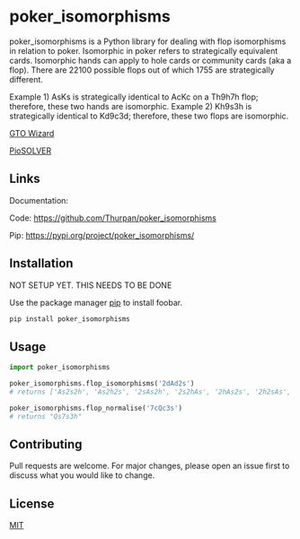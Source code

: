 # poker_isomorphisms
 
poker_isomorphisms is a Python library for dealing with flop isomorphisms in relation to poker.
Isomorphic in poker refers to strategically equivalent cards. Isomorphic hands can apply to hole cards or community cards (aka a flop). There are 22100 possible flops out of which 1755 are strategically different.

Example 1) AsKs is strategically identical to AcKc on a Th9h7h flop; therefore, these two hands are isomorphic.
Example 2) Kh9s3h is strategically identical to Kd9c3d; therefore, these two flops are isomorphic.

[GTO Wizard](https://gtowizard.com/glossary/isomorphic/)

[PioSOLVER](https://piosolver.com/blog/2015-11-05-flop-subsets/)

## Links

Documentation:      

Code:               https://github.com/Thurpan/poker_isomorphisms

Pip:                https://pypi.org/project/poker_isomorphisms/

## Installation
NOT SETUP YET. THIS NEEDS TO BE DONE

Use the package manager [pip](https://pip.pypa.io/en/stable/) to install foobar.

```bash
pip install poker_isomorphisms
```

## Usage

```python
import poker_isomorphisms

poker_isomorphisms.flop_isomorphisms('2dAd2s')
# returns ['As2s2h', 'As2h2s', '2sAs2h', '2s2hAs', '2hAs2s', '2h2sAs', 'As2s2d', 'As2d2s', '2sAs2d', '2s2dAs', '2dAs2s', '2d2sAs', 'As2s2c', 'As2c2s', '2sAs2c', '2s2cAs', '2cAs2s', '2c2sAs', 'Ah2h2s', 'Ah2s2h', '2hAh2s', '2h2sAh', '2sAh2h', '2s2hAh', 'Ah2h2d', 'Ah2d2h', '2hAh2d', '2h2dAh', '2dAh2h', '2d2hAh', 'Ah2h2c', 'Ah2c2h', '2hAh2c', '2h2cAh', '2cAh2h', '2c2hAh', 'Ad2d2s', 'Ad2s2d', '2dAd2s', '2d2sAd', '2sAd2d', '2s2dAd', 'Ad2d2h', 'Ad2h2d', '2dAd2h', '2d2hAd', '2hAd2d', '2h2dAd', 'Ad2d2c', 'Ad2c2d', '2dAd2c', '2d2cAd', '2cAd2d', '2c2dAd', 'Ac2c2s', 'Ac2s2c', '2cAc2s', '2c2sAc', '2sAc2c', '2s2cAc', 'Ac2c2h', 'Ac2h2c', '2cAc2h', '2c2hAc', '2hAc2c', '2h2cAc', 'Ac2c2d', 'Ac2d2c', '2cAc2d', '2c2dAc', '2dAc2c', '2d2cAc']

poker_isomorphisms.flop_normalise('7cQc3s')
# returns "Qs7s3h"
```

## Contributing

Pull requests are welcome. For major changes, please open an issue first to discuss what you would like to change.

## License

[MIT](https://choosealicense.com/licenses/mit/)
